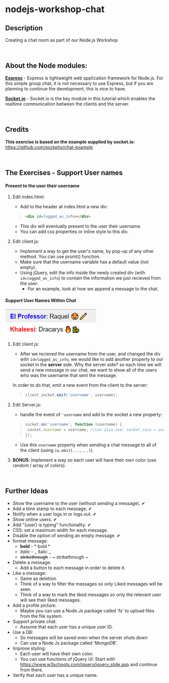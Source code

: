 # nodejs-workshop-chat
## Description
Creating a chat room as part of our Node.js Workshop

<br/>

## About the Node modules:
**[Express](https://expressjs.com)** - Express is lightweight web application framework for Node.js. For this simple group chat, it is not necessary to use Express, but if you are planning to continue the development, this is nice to have.  

**[Socket.io](https://socket.io)** - Socket.io is the key module in this tutorial which enables the realtime communication between the clients and the server.  

<br/>

## Credits
**This exercise is based on the example supplied by socket.io:**  
 https://github.com/socketio/chat-example

<br/>

## The Exercises - Support User names
#### Present to the user their username
1. Edit index.html:
   - Add to the header at index.html a new div:
   > ```html
   > <div id=logged_as_info></div>
   > ``` 
   - This div will eventually present to the user their username.
   - You can add css properties or inline style to this div.

2. Edit client.js:
   - Implement a way to get the user's name, by pop-up of any other method. You can use promt() function.
   - Make sure that the username variable has a default value (not empty).
   - Using jQuery, edit the info inside the newly created div (with ```id=logged_as_info```) to contain the information we just recieved from the user.
      - For an example, look at how we append a message to the chat.


#### Support User Names Within Chat
![Support User Names Result](./README_resources/insert_user_name_colored.png)
1. Edit client.js:
   - After we recieved the username from the user, and changed the div with ```id=logged_as_info```, we would like to add another property to our socket in the **server** side. Why the server side? so each time we will send a new message in our chat, we want to show all of the users who was the username that sent the message.
   
   In order to do that, emit a new event from the client to the server:
   > ```javascript
   > client_socket.emit('username', username);
   > ```
   
2. Edit Server.js:
   - handle the event of ```'username``` and add to the socket a new property:
   > ```javascript
   > socket.on('username', function (username) {
   >  socket.username = username; //can also use: socket.coco = username;
   > });
   > ```
   
   - Use this ```username``` property when sending a chat message to all of the client (using ```io.emit(...,...)```).

3. **BONUS**: Implement a way so each user will have their own color (use random / array of colors).



<br/>

 ## Further Ideas
 - Show the username to the user (without sending a message). ✔
 - Add a time stamp to each message. ✔
 - Notify when a user logs in or logs out. ✔
 - Show online users. ✔
 - Add “{user} is typing” functionality. ✔
 - CSS: set a maximum width for each message. 
 - Disable the option of sending an empty message. ✔
 - format message:
   - **bold** - * bold *
   - _italic_ - _ italic _
   - ~~strikethrough~~ - ~ strikethrough ~
 - Delete a message:
    - Add a button to each message in order to delete it.
 - Like a message:
    - Same as deletion.
    - Think of a way to filter the messages so only Liked messages will be seen.
    - Think of a way to mark the liked messages so only the relevant user will see their liked messages.
 - Add a profile picture:
    - Maybe you can use a Node.Js package called 'fs' to upload files from the file system. 
 - Support private chat:
    - Assume that each user has a unique user ID.
 - Use a DB:
    - So messages will be saved even when the server shuts down
    - Can use a Node.Js package called 'MongoDB'.
- Improve styling:
   - Each user will have their own color.
   - You can use functions of jQuery UI: Start with https://www.w3schools.com/jquery/jquery_slide.asp and continue from there.
- Verify that each user has a unique name.